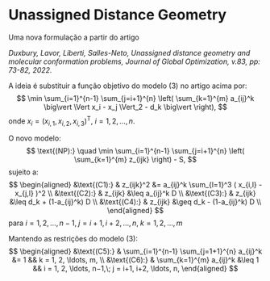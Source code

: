 # Unassigned Distance Geometry

Uma nova formulação a partir do artigo

*Duxbury, Lavor, Liberti, Salles-Neto, Unassigned distance geometry and molecular conformation problems, Journal of Global Optimization, v.83, pp: 73-82, 2022.*

A ideia é substituir a função objetivo do modelo (3) no artigo acima por:
$$
    \min \sum_{i=1}^{n-1} \sum_{j=i+1}^{n} \left( \sum_{k=1}^{m} a_{ij}^k \big\vert \Vert x_i - x_j \Vert_2 - d_k \big\vert \right),
$$
onde $x_i = (x_{i,1}, x_{i,2}, x_{i,3})^\mathsf{T}$, $i = 1, 2, \ldots, n$.

O novo modelo:
$$
    \text{(NP):} \quad \min \sum_{i=1}^{n-1} \sum_{j=i+1}^{n} \left( \sum_{k=1}^{m} z_{ijk} \right) - S,
$$
sujeito a:
$$
\begin{aligned}
    &\text{(C1):} & z_{ijk}^2 &= a_{ij}^k \sum_{l=1}^3 ( x_{i,l} - x_{j,l} )^2 \\
    &\text{(C2):} & z_{ijk} &\leq a_{ij}^k D \\
    &\text{(C3):} & z_{ijk} &\leq d_k + (1-a_{ij}^k) D \\
    &\text{(C4):} & z_{ijk} &\geq d_k - (1-a_{ij}^k) D \\
\end{aligned}
$$
para $i = 1, 2, \ldots, n−1,\; j = i+1, i+2, \ldots, n,\; k = 1, 2, \ldots, m$

Mantendo as restrições do modelo (3):
$$
\begin{aligned}
    &\text{(C5):} & \sum_{i=1}^{n-1} \sum_{j=1+1}^{n} a_{ij}^k &= 1 && k = 1, 2, \ldots, m, \\
    &\text{(C6):} & \sum_{k=1}^{m} a_{ij}^k &\leq 1 && i = 1, 2, \ldots, n−1,\; j = i+1, i+2, \ldots, n,
\end{aligned}
$$